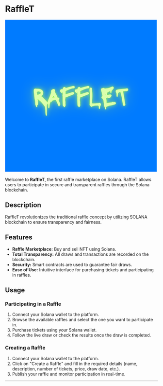 # RaffleT

![RaffleT Logo](https://github.com/RisMouZ/RaffleT/blob/main/images/Rafflet_logo.png)

Welcome to **RaffleT**, the first raffle marketplace on Solana. RaffleT allows users to participate in secure and transparent raffles through the Solana blockchain.

## Description

RaffleT revolutionizes the traditional raffle concept by utilizing SOLANA blockchain to ensure transparency and fairness.

## Features

- **Raffle Marketplace:** Buy and sell NFT using Solana.
- **Total Transparency:** All draws and transactions are recorded on the blockchain.
- **Security:** Smart contracts are used to guarantee fair draws.
- **Ease of Use:** Intuitive interface for purchasing tickets and participating in raffles.

## Usage

### Participating in a Raffle

1. Connect your Solana wallet to the platform.
2. Browse the available raffles and select the one you want to participate in.
3. Purchase tickets using your Solana wallet.
4. Follow the live draw or check the results once the draw is completed.

### Creating a Raffle

1. Connect your Solana wallet to the platform.
2. Click on "Create a Raffle" and fill in the required details (name, description, number of tickets, price, draw date, etc.).
3. Publish your raffle and monitor participation in real-time.

---


